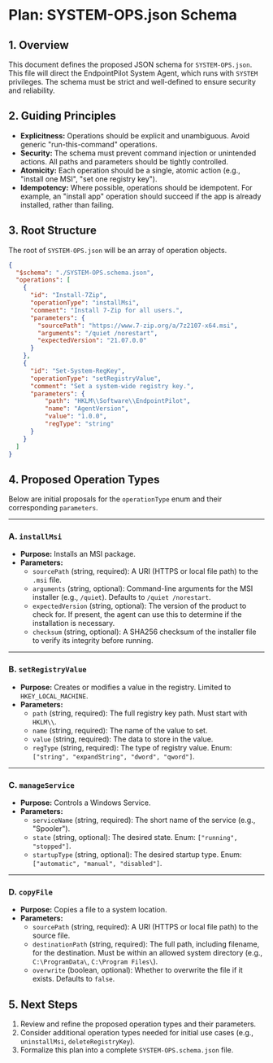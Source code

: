 # Plan: SYSTEM-OPS.json Schema

## 1. Overview

This document defines the proposed JSON schema for `SYSTEM-OPS.json`. This file will direct the EndpointPilot System Agent, which runs with `SYSTEM` privileges. The schema must be strict and well-defined to ensure security and reliability.

## 2. Guiding Principles

-   **Explicitness:** Operations should be explicit and unambiguous. Avoid generic "run-this-command" operations.
-   **Security:** The schema must prevent command injection or unintended actions. All paths and parameters should be tightly controlled.
-   **Atomicity:** Each operation should be a single, atomic action (e.g., "install one MSI", "set one registry key").
-   **Idempotency:** Where possible, operations should be idempotent. For example, an "install app" operation should succeed if the app is already installed, rather than failing.

## 3. Root Structure

The root of `SYSTEM-OPS.json` will be an array of operation objects.

```json
{
  "$schema": "./SYSTEM-OPS.schema.json",
  "operations": [
    {
      "id": "Install-7Zip",
      "operationType": "installMsi",
      "comment": "Install 7-Zip for all users.",
      "parameters": {
        "sourcePath": "https://www.7-zip.org/a/7z2107-x64.msi",
        "arguments": "/quiet /norestart",
        "expectedVersion": "21.07.0.0"
      }
    },
    {
      "id": "Set-System-RegKey",
      "operationType": "setRegistryValue",
      "comment": "Set a system-wide registry key.",
      "parameters": {
          "path": "HKLM\\Software\\EndpointPilot",
          "name": "AgentVersion",
          "value": "1.0.0",
          "regType": "string"
      }
    }
  ]
}
```

## 4. Proposed Operation Types

Below are initial proposals for the `operationType` enum and their corresponding `parameters`.

---

### A. `installMsi`

-   **Purpose:** Installs an MSI package.
-   **Parameters:**
    -   `sourcePath` (string, required): A URI (HTTPS or local file path) to the `.msi` file.
    -   `arguments` (string, optional): Command-line arguments for the MSI installer (e.g., `/quiet`). Defaults to `/quiet /norestart`.
    -   `expectedVersion` (string, optional): The version of the product to check for. If present, the agent can use this to determine if the installation is necessary.
    -   `checksum` (string, optional): A SHA256 checksum of the installer file to verify its integrity before running.

---

### B. `setRegistryValue`

-   **Purpose:** Creates or modifies a value in the registry. Limited to `HKEY_LOCAL_MACHINE`.
-   **Parameters:**
    -   `path` (string, required): The full registry key path. Must start with `HKLM\\`.
    -   `name` (string, required): The name of the value to set.
    -   `value` (string, required): The data to store in the value.
    -   `regType` (string, required): The type of registry value. Enum: `["string", "expandString", "dword", "qword"]`.

---

### C. `manageService`

-   **Purpose:** Controls a Windows Service.
-   **Parameters:**
    -   `serviceName` (string, required): The short name of the service (e.g., "Spooler").
    -   `state` (string, optional): The desired state. Enum: `["running", "stopped"]`.
    -   `startupType` (string, optional): The desired startup type. Enum: `["automatic", "manual", "disabled"]`.

---

### D. `copyFile`

-   **Purpose:** Copies a file to a system location.
-   **Parameters:**
    -   `sourcePath` (string, required): A URI (HTTPS or local file path) to the source file.
    -   `destinationPath` (string, required): The full path, including filename, for the destination. Must be within an allowed system directory (e.g., `C:\ProgramData\`, `C:\Program Files\`).
    -   `overwrite` (boolean, optional): Whether to overwrite the file if it exists. Defaults to `false`.

## 5. Next Steps

1.  Review and refine the proposed operation types and their parameters.
2.  Consider additional operation types needed for initial use cases (e.g., `uninstallMsi`, `deleteRegistryKey`).
3.  Formalize this plan into a complete `SYSTEM-OPS.schema.json` file.